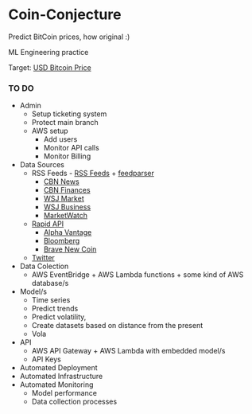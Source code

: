 # Coin-Conjecture

Predict BitCoin prices, how original :)

ML Engineering practice

Target: [USD Bitcoin Price](https://api.coindesk.com/v1/bpi/currentprice.json)

### TO DO

* Admin
  * Setup ticketing system
  * Protect main branch
  * AWS setup
    * Add users
    * Monitor API calls
    * Monitor Billing
* Data Sources
  * RSS Feeds - [RSS Feeds](https://www.repeatsoftware.com/Help/RSSFeedList.htm) + [feedparser](https://pypi.org/project/feedparser/)
    * [CBN News](https://www1.cbn.com/rss-cbn-articles-cbnnews.xml)
    * [CBN Finances](https://www1.cbn.com/rss-cbn-articles-finances.xml)
    * [WSJ Market](https://feeds.a.dj.com/rss/RSSMarketsMain.xml)
    * [WSJ Business](https://feeds.a.dj.com/rss/WSJcomUSBusiness.xml)
    * [MarketWatch](http://feeds.marketwatch.com/marketwatch/topstories/)
  * [Rapid API](https://rapidapi.com/hub)
    * [Alpha Vantage](https://rapidapi.com/alphavantage/api/alpha-vantage/)
    * [Bloomberg](https://rapidapi.com/apidojo/api/bloomberg-market-and-financial-news/)
    * [Brave New Coin](https://rapidapi.com/BraveNewCoin/api/bravenewcoin/)
  * [Twitter](https://developer.twitter.com/en/docs/twitter-api/getting-started/about-twitter-api#:~:text=The%20Twitter%20API%20v2%20represents,free%20access%20to%20the%20API.)
* Data Colection
  * AWS EventBridge + AWS Lambda functions + some kind of AWS database/s
* Model/s
  * Time series
  * Predict trends
  * Predict volatility, 
  * Create datasets based on distance from the present
  * Vola
* API 
  * AWS API Gateway + AWS Lambda with embedded model/s
  * API Keys
* Automated Deployment
* Automated Infrastructure
* Automated Monitoring
  * Model performance
  * Data collection processes
